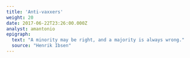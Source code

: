 ```yaml
---
title: 'Anti-vaxxers'
weight: 20
date: 2017-06-22T23:26:00.000Z
analyst: amantonio
epigraph:
  text: "A minority may be right, and a majority is always wrong."
  source: "Henrik Ibsen"
---
```


